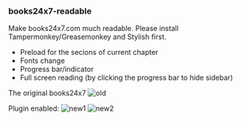 ### books24x7-readable

Make books24x7.com much readable.
Please install Tampermonkey/Greasemonkey and Stylish first.

* Preload for the secions of current chapter
* Fonts change
* Progress bar/indicator
* Full screen reading (by clicking the progress bar to hide sidebar)


The original books24x7
  ![old](http://images.snapnote.io/0p/V6/Fi.png)
  
  
Plugin enabled:
  ![new1](http://images.snapnote.io/09/6x/yN.png)
  ![new2](http://images.snapnote.io/0d/MR/R7.png)
